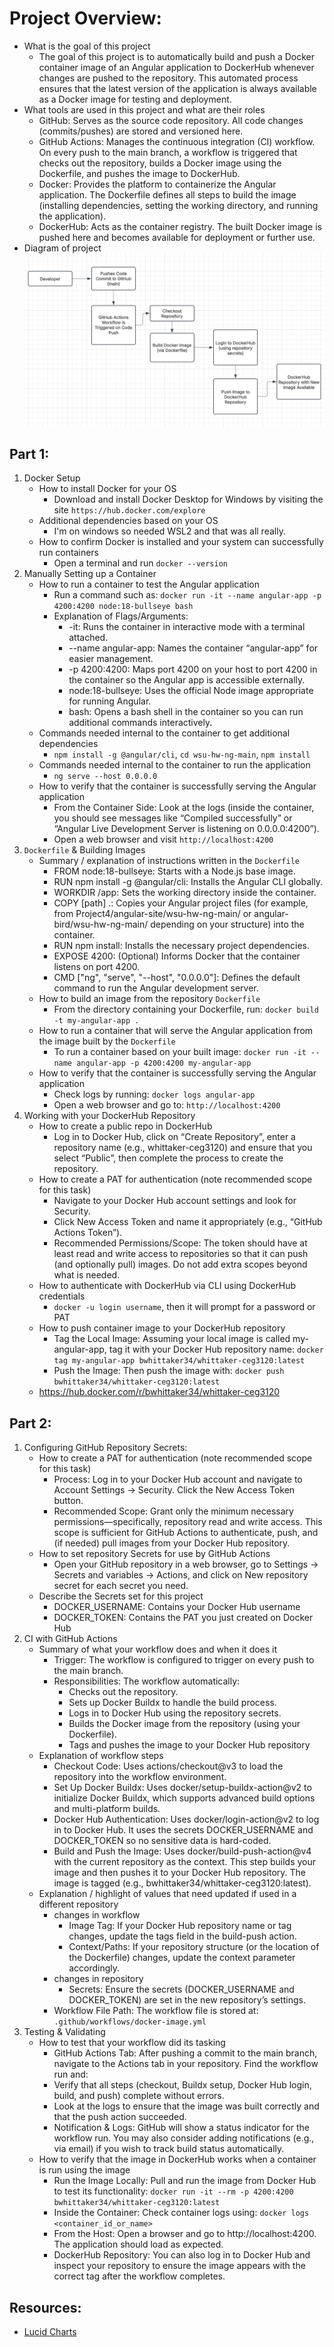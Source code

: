 # Project Overview: 

- What is the goal of this project
    - The goal of this project is to automatically build and push a Docker container image of an Angular application to DockerHub whenever changes are pushed to the repository. This automated process ensures that the latest version of the application is always available as a Docker image for testing and deployment.
- What tools are used in this project and what are their roles
    - GitHub: Serves as the source code repository. All code changes (commits/pushes) are stored and versioned here.
    - GitHub Actions: Manages the continuous integration (CI) workflow. On every push to the main branch, a workflow is triggered that checks out the repository, builds a Docker image using the Dockerfile, and pushes the image to DockerHub.
    - Docker: Provides the platform to containerize the Angular application. The Dockerfile defines all steps to build the image (installing dependencies, setting the working directory, and running the application).
    - DockerHub: Acts as the container registry. The built Docker image is pushed here and becomes available for deployment or further use.
- Diagram of project
![image](Screenshot(214).png)

## Part 1:

1. Docker Setup
    - How to install Docker for your OS
        - Download and install Docker Desktop for Windows by visiting the site `https://hub.docker.com/explore`
    - Additional dependencies based on your OS
        - I'm on windows so needed WSL2 and that was all really.
    - How to confirm Docker is installed and your system can successfully run containers
        - Open a terminal and run `docker --version`
2. Manually Setting up a Container
    - How to run a container to test the Angular application
        - Run a command such as: `docker run -it --name angular-app -p 4200:4200 node:18-bullseye bash`
        - Explanation of Flags/Arguments:
            - -it: Runs the container in interactive mode with a terminal attached.
            - --name angular-app: Names the container “angular-app” for easier management.
            - -p 4200:4200: Maps port 4200 on your host to port 4200 in the container so the Angular app is accessible externally.
            - node:18-bullseye: Uses the official Node image appropriate for running Angular.
            - bash: Opens a bash shell in the container so you can run additional commands interactively.
    - Commands needed internal to the container to get additional dependencies
        - `npm install -g @angular/cli`, `cd wsu-hw-ng-main`, `npm install`
    - Commands needed internal to the container to run the application
        - `ng serve --host 0.0.0.0`
    - How to verify that the container is successfully serving the Angular application
        - From the Container Side: Look at the logs (inside the container, you should see messages like “Compiled successfully” or “Angular Live Development Server is listening on 0.0.0.0:4200”).
        - Open a web browser and visit `http://localhost:4200`
3. `Dockerfile` & Building Images
    - Summary / explanation of instructions written in the `Dockerfile`
        - FROM node:18-bullseye: Starts with a Node.js base image.
        - RUN npm install -g @angular/cli: Installs the Angular CLI globally.
        - WORKDIR /app: Sets the working directory inside the container.
        - COPY [path] .: Copies your Angular project files (for example, from Project4/angular-site/wsu-hw-ng-main/ or angular-bird/wsu-hw-ng-main/ depending on your structure) into the container.
        - RUN npm install: Installs the necessary project dependencies.
        - EXPOSE 4200: (Optional) Informs Docker that the container listens on port 4200.
        - CMD ["ng", "serve", "--host", "0.0.0.0"]: Defines the default command to run the Angular development server.
    - How to build an image from the repository `Dockerfile`
        - From the directory containing your Dockerfile, run: `docker build -t my-angular-app .`
    - How to run a container that will serve the Angular application from the image built by the `Dockerfile`
        - To run a container based on your built image: `docker run -it --name angular-app -p 4200:4200 my-angular-app`
    - How to verify that the container is successfully serving the Angular application
        - Check logs by running: `docker logs angular-app`
        - Open a web browser and go to: `http://localhost:4200`
5. Working with your DockerHub Repository
    - How to create a public repo in DockerHub
        - Log in to Docker Hub, click on “Create Repository”, enter a repository name (e.g., whittaker-ceg3120) and ensure that you select “Public”, then complete the process to create the repository.
    - How to create a PAT for authentication (note recommended scope for this task)
        - Navigate to your Docker Hub account settings and look for Security.
        - Click New Access Token and name it appropriately (e.g., “GitHub Actions Token”).
        - Recommended Permissions/Scope: The token should have at least read and write access to repositories so that it can push (and optionally pull) images. Do not add extra scopes beyond what is needed.
    - How to authenticate with DockerHub via CLI using DockerHub credentials
        - `docker -u login username`, then it will prompt for a password or PAT
    - How to push container image to your DockerHub repository
        - Tag the Local Image: Assuming your local image is called my-angular-app, tag it with your Docker Hub repository name: `docker tag my-angular-app bwhittaker34/whittaker-ceg3120:latest`
        - Push the Image: Then push the image with: `docker push bwhittaker34/whittaker-ceg3120:latest`
    - https://hub.docker.com/r/bwhittaker34/whittaker-ceg3120

## Part 2:

1. Configuring GitHub Repository Secrets:
    - How to create a PAT for authentication (note recommended scope for this task)
        - Process: Log in to your Docker Hub account and navigate to Account Settings → Security. Click the New Access Token button.
        - Recommended Scope: Grant only the minimum necessary permissions—specifically, repository read and write access. This scope is sufficient for GitHub Actions to authenticate, push, and (if needed) pull images from your Docker Hub repository.
    - How to set repository Secrets for use by GitHub Actions
        - Open your GitHub repository in a web browser, go to Settings → Secrets and variables → Actions, and click on New repository secret for each secret you need.
    - Describe the Secrets set for this project
        - DOCKER_USERNAME: Contains your Docker Hub username
        - DOCKER_TOKEN: Contains the PAT you just created on Docker Hub
2. CI with GitHub Actions
    - Summary of what your workflow does and when it does it
        - Trigger: The workflow is configured to trigger on every push to the main branch.
        - Responsibilities: The workflow automatically:
            - Checks out the repository.
            - Sets up Docker Buildx to handle the build process.
            - Logs in to Docker Hub using the repository secrets.
            - Builds the Docker image from the repository (using your Dockerfile).
            - Tags and pushes the image to your Docker Hub repository
    - Explanation of workflow steps
        - Checkout Code: Uses actions/checkout@v3 to load the repository into the workflow environment.
        - Set Up Docker Buildx: Uses docker/setup-buildx-action@v2 to initialize Docker Buildx, which supports advanced build options and multi-platform builds.
        - Docker Hub Authentication: Uses docker/login-action@v2 to log in to Docker Hub. It uses the secrets DOCKER_USERNAME and DOCKER_TOKEN so no sensitive data is hard-coded.
        - Build and Push the Image: Uses docker/build-push-action@v4 with the current repository as the context. This step builds your image and then pushes it to your Docker Hub repository. The image is tagged (e.g., bwhittaker34/whittaker-ceg3120:latest).
    - Explanation / highlight of values that need updated if used in a different repository
        - changes in workflow
            - Image Tag: If your Docker Hub repository name or tag changes, update the tags field in the build-push action.
            - Context/Paths: If your repository structure (or the location of the Dockerfile) changes, update the context parameter accordingly.
        - changes in repository
            - Secrets: Ensure the secrets (DOCKER_USERNAME and DOCKER_TOKEN) are set in the new repository’s settings.
        - Workflow File Path: The workflow file is stored at: `.github/workflows/docker-image.yml`
3. Testing & Validating
    - How to test that your workflow did its tasking
        - GitHub Actions Tab: After pushing a commit to the main branch, navigate to the Actions tab in your repository. Find the workflow run and:
        - Verify that all steps (checkout, Buildx setup, Docker Hub login, build, and push) complete without errors.
        - Look at the logs to ensure that the image was built correctly and that the push action succeeded.
        - Notification & Logs: GitHub will show a status indicator for the workflow run. You may also consider adding notifications (e.g., via email) if you wish to track build status automatically.
    - How to verify that the image in DockerHub works when a container is run using the image
        - Run the Image Locally: Pull and run the image from Docker Hub to test its functionality: `docker run -it --rm -p 4200:4200 bwhittaker34/whittaker-ceg3120:latest`
        - Inside the Container: Check container logs using: `docker logs <container_id_or_name>`
        - From the Host: Open a browser and go to http://localhost:4200. The application should load as expected.
        - DockerHub Repository: You can also log in to Docker Hub and inspect your repository to ensure the image appears with the correct tag after the workflow completes.

## Resources:
- [Lucid Charts](https://www.lucidchart.com/pages/)
